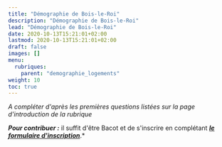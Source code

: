 ```yaml
---
title: "Démographie de Bois-le-Roi"
description: "Démographie de Bois-le-Roi"
lead: "Démographie de Bois-le-Roi"
date: 2020-10-13T15:21:01+02:00
lastmod: 2020-10-13T15:21:01+02:00
draft: false
images: []
menu:
  rubriques:
    parent: "demographie_logements"
weight: 10
toc: true
---
```


*A compléter d'après les premières questions listées sur la page d'introduction de la rubrique*

***Pour contribuer :*** il suffit d'être Bacot et de s'inscrire en complétant ***[le formulaire d'inscription](https://www.lesbacots.org/devenir_membre/)***.*
